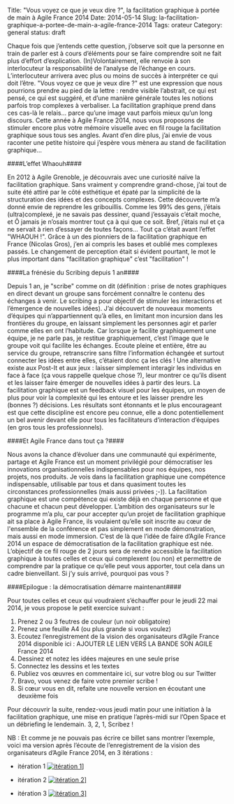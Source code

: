 Title: "Vous voyez ce que je veux dire ?", la facilitation graphique à portée de main à Agile France 2014
Date: 2014-05-14
Slug: la-facilitation-graphique-a-portee-de-main-a-agile-france-2014
Tags: orateur
Category: general
status: draft


Chaque fois que j’entends cette question, j’observe soit que la personne en train de parler est à cours d’éléments pour se faire comprendre soit ne fait plus d’effort d’explication. (In)Volontairement, elle renvoie à son interlocuteur la responsabilité de l’analyse de l’échange en cours. L’interlocuteur arrivera avec plus ou moins de succès à interpréter ce qui doit l’être. 
"Vous voyez ce que je veux dire ?" est une expression que nous pourrions prendre au pied de la lettre : rendre visible l’abstrait, ce qui est pensé, ce qui est suggéré, et d’une manière générale toutes les notions parfois trop complexes à verbaliser. La facilitation graphique prend dans ces cas-là le relais... parce qu’une image vaut parfois mieux qu’un long discours. 
Cette année à Agile France 2014, nous vous proposons de stimuler encore plus votre mémoire visuelle avec en fil rouge la facilitation graphique sous tous ses angles. 
Avant d’en dire plus, j’ai envie de vous raconter une petite histoire qui j’espère vous mènera au stand de facilitation graphique...

####L’effet Whaouh####

En 2012 à Agile Grenoble, je découvrais avec une curiosité naïve la facilitation graphique. Sans vraiment y comprendre grand-chose, j’ai tout de suite été attiré par le côté esthétique et épaté par la simplicité de la structuration des idées et des concepts complexes. Cette découverte m’a donné envie de reprendre les gribouillis. Comme les 99% des gens, j’étais (ultra)complexé, je ne savais pas dessiner, quand j’essayais c’était moche, et Ô jamais je n’osais montrer tout ça à qui que ce soit. Bref, j’étais nul et ça ne servait à rien d’essayer de toutes façons...
Tout ça c’était avant l’effet "WHAOUH !". Grâce à un des pionniers de la facilitation graphique en France (Nicolas Gros), j’en ai compris les bases et oublié mes complexes passés. Le changement de perception était si évident pourtant, le mot le plus important dans "facilitation graphique" c’est "facilitation" ! 

####La frénésie du Scribing depuis 1 an####

Depuis 1 an, je "scribe" comme on dit (définition : prise de notes graphiques en direct devant un groupe sans forcément connaître le contenu des échanges à venir. Le scribing a pour objectif de stimuler les interactions et l’émergence de nouvelles idées). J’ai découvert de nouveaux moments d’équipes qui n’appartiennent qu’à elles, en limitant mon incursion dans les frontières du groupe, en laissant simplement les personnes agir et parler comme elles en ont l’habitude. Car lorsque je facilite graphiquement une équipe, je ne parle pas, je restitue graphiquement, c’est l’image que le groupe voit qui facilite les échanges. 
Ecoute pleine et entière, être au service du groupe, retranscrire sans filtre l’information échangée et surtout connecter les idées entre elles, c’étaient donc ça les clés ! Une alternative existe aux Post-It et aux jeux : laisser simplement interagir les individus en face à face (ça vous rappelle quelque chose ?), leur montrer ce qu’ils disent et les laisser faire émerger de nouvelles idées à partir des leurs. 
La facilitation graphique est un feedback visuel pour les équipes, un moyen de plus pour voir la complexité qui les entoure et les laisser prendre les (bonnes ?) décisions. Les résultats sont étonnants et le plus encourageant est que cette discipline est encore peu connue, elle a donc potentiellement un bel avenir devant elle pour tous les facilitateurs d’interaction d’équipes (en gros tous les professionnels).

####Et Agile France dans tout ça ?####

Nous avons la chance d’évoluer dans une communauté qui expérimente, partage et Agile France est un moment privilégié pour démocratiser les innovations organisationnelles indispensables pour nos équipes, nos projets, nos produits. 
Je vois dans la facilitation graphique une compétence indispensable, utilisable par tous et dans quasiment toutes les circonstances professionnelles (mais aussi privées ;-)). La facilitation graphique est une compétence qui existe déjà en chaque personne et que chacune et chacun peut développer. 
L’ambition des organisateurs sur le programme m’a plu, car pour accepter qu’un projet de facilitation graphique ait sa place à Agile France, ils voulaient qu’elle soit inscrite au cœur de l'ensemble de la conférence et pas simplement en mode démonstration, mais aussi en mode immersion. C’est de là que l’idée de faire d’Agile France 2014 un espace de démocratisation de la facilitation graphique est née.
L’objectif de ce fil rouge de 2 jours sera de rendre accessible la facilitation graphique à toutes celles et ceux qui complexent (ou non) et permettre de comprendre par la pratique ce qu’elle peut vous apporter, tout cela dans un cadre bienveillant. 
Si j’y suis arrivé, pourquoi pas vous ? 

####Epilogue : la démocratisation démarre maintenant####

Pour toutes celles et ceux qui voudraient s’échauffer pour le jeudi 22 mai 2014, je vous propose le petit exercice suivant :

1. Prenez 2 ou 3 feutres de couleur (un noir obligatoire)
2. Prenez une feuille A4 (ou plus grande si vous voulez)
3. Ecoutez l’enregistrement de la vision des organisateurs d’Agile France 2014 disponible ici : AJOUTER LE LIEN VERS LA BANDE SON AGILE France 2014
4. Dessinez et notez les idées majeures en une seule prise
5. Connectez les dessins et les textes
6. Publiez vos œuvres en commentaire ici, sur votre blog ou sur Twitter
7. Bravo,  vous venez de faire votre premier scribe !
8. Si cœur vous en dit, refaite une nouvelle version en écoutant une deuxième fois

Pour découvrir la suite, rendez-vous jeudi matin pour une initiation à la facilitation graphique, une mise en pratique l’après-midi sur l’Open Space et un débriefing le lendemain. 
3, 2, 1, Scribez ! 

NB : Et comme je ne pouvais pas écrire ce billet sans montrer l’exemple, voici ma version après l’écoute de l’enregistrement de la vision des organisateurs d’Agile France 2014, en 3 itérations : 

* itération 1
<a href="/static/programme/resources/Scribe0001.jpg" target="_blank">![itération 1](/static/programme/resources/Scribe0001.jpg)]</a>

* itération 2
<a href="/static/programme/resources/Scribe0001.jpg" target="_blank">![itération 2](/static/programme/resources/Scribe0002.jpg)]</a>

* itération 3
<a href="/static/programme/resources/Scribe0001.jpg" target="_blank">![itération 3](/static/programme/resources/Scribe0003.jpg)]</a>
